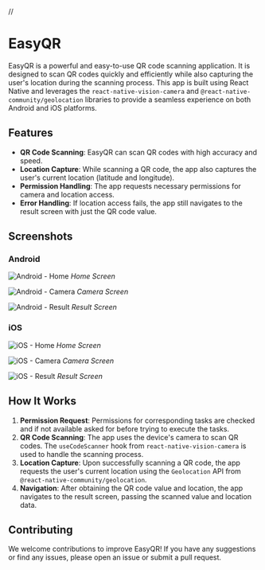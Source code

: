 // 

# EasyQR

EasyQR is a powerful and easy-to-use QR code scanning application. It is designed to scan QR codes quickly and efficiently while also capturing the user's location during the scanning process. This app is built using React Native and leverages the `react-native-vision-camera` and `@react-native-community/geolocation` libraries to provide a seamless experience on both Android and iOS platforms.

## Features

- **QR Code Scanning**: EasyQR can scan QR codes with high accuracy and speed.
- **Location Capture**: While scanning a QR code, the app also captures the user's current location (latitude and longitude).
- **Permission Handling**: The app requests necessary permissions for camera and location access.
- **Error Handling**: If location access fails, the app still navigates to the result screen with just the QR code value.

## Screenshots

### Android

![Android - Home](android/screenshots/Screenshot_Home.jpg)
*Home Screen*

![Android - Camera](android/screenshots/Screenshot_Scanner.jpg)
*Camera Screen*

![Android - Result](android/screenshots/Screenshot_Result.jpg)
*Result Screen*

### iOS

![iOS - Home](ios/screenshots/IMG_Home.PNG)
*Home Screen*

![iOS - Camera](ios/screenshots/IMG_Scanner.PNG)
*Camera Screen*

![iOS - Result](ios/screenshots/IMG_Result.PNG)
*Result Screen*

## How It Works

1. **Permission Request**: Permissions for corresponding tasks are checked and if not available asked for before trying to execute the tasks.
2. **QR Code Scanning**: The app uses the device's camera to scan QR codes. The `useCodeScanner` hook from `react-native-vision-camera` is used to handle the scanning process.
3. **Location Capture**: Upon successfully scanning a QR code, the app requests the user's current location using the `Geolocation` API from `@react-native-community/geolocation`.
4. **Navigation**: After obtaining the QR code value and location, the app navigates to the result screen, passing the scanned value and location data.

## Contributing

We welcome contributions to improve EasyQR! If you have any suggestions or find any issues, please open an issue or submit a pull request.
